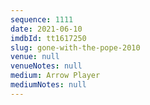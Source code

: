 ```yaml
---
sequence: 1111
date: 2021-06-10
imdbId: tt1617250
slug: gone-with-the-pope-2010
venue: null
venueNotes: null
medium: Arrow Player
mediumNotes: null
---
```

